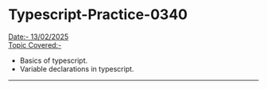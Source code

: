# Typescript-Practice-0340
<u>Date:- 13/02/2025</u> <br>
<u>Topic Covered:-</u>
* Basics of typescript.
* Variable declarations in typescript.
***